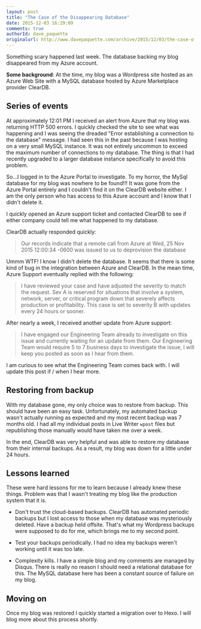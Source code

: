 ```yaml
---
layout: post
title: "The Case of the Disappearing Database"
date: 2015-12-03 16:29:09
comments: true
authorId: dave_paquette
originalurl: http://www.davepaquette.com/archive/2015/12/03/the-case-of-the-disappearing-database.aspx
---
```


Something scary happened last week. The database backing my blog disappeared from my Azure account.

**Some background**: At the time, my blog was a Wordpress site hosted as an Azure Web Site with a MySQL database hosted by Azure Marketplace provider ClearDB.

## Series of events
At approximately 12:01 PM I received an alert from Azure that my blog was returning HTTP 500 errors. I quickly checked the site to see what was happening and I was seeing the dreaded "Error establishing a connection to the database" message. I had seen this in the past because I was hosting on a very small MySQL instance. It was not entirely uncommon to exceed the maximum number of connections to my database. The thing is that I had recently upgraded to a larger database instance specifically to avoid this problem.

So...I logged in to the Azure Portal to investigate. To my horror, the MySql database for my blog was nowhere to be found!!! It was gone from the Azure Portal entirely and I couldn't find it on the ClearDB website either. I am the only person who has access to this Azure account and I know that I didn't delete it.

I quickly opened an Azure support ticket and contacted ClearDB to see if either company could tell me what happened to my database.

ClearDB actually responded quickly:

> Our records indicate that a remote call from Azure at Wed, 25 Nov 2015 12:00:34 -0600 was issued to us to deprovision the database

Ummm WTF! I know I didn't delete the database. It seems that there is some kind of bug in the integration between Azure and ClearDB. In the mean time, Azure Support eventually replied with the following:

> I have reviewed your case and have adjusted the severity to match the request. Sev A is reserved for situations that involve a system, network, server, or critical program down that severely affects production or profitability. This case is set to severity B with updates every 24 hours or sooner.

After nearly a week, I received another update from Azure support:

> I have engaged our Engineering Team already to investigate on this issue and currently waiting for an update from them. Our Engineering Team would require 5 to 7 business days to investigate the issue, I will keep you posted as soon as I hear from them.

I am curious to see what the Engineering Team comes back with. I will update this post if / when I hear more.
 
## Restoring from backup

With my database gone, my only choice was to restore from backup. This should have been an easy task. Unfortunately, my automated backup wasn't actually running as expected and my most recent backup was 7 months old. I had all my individual posts in Live Writer `wpost` files but republishing those manually would have taken me over a week.

<!--more-->

In the end, ClearDB was very helpful and was able to restore my database from their internal backups. As a result, my blog was down for a little under 24 hours. 

## Lessons learned

These were hard lessons for me to learn because I already knew these things. Problem was that I wasn't treating my blog like the production system that it is.

- Don't trust the cloud-based backups. ClearDB has automated periodic backups but I lost access to those when my database was mysteriously deleted. Have a backup held offsite. That's what my Wordpress backups were supposed to do for me, which brings me to my second point.

- Test your backups periodically. I had no idea my backups weren't working until it was too late. 

- Complexity kills. I have a simple blog and my comments are managed by Disqus. There is really no reason I should need a relational database for this. The MySQL database here has been a constant source of failure on my blog. 
 
## Moving on

Once my blog was restored I quickly started a migration over to Hexo. I will blog more about this process shortly.


